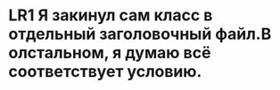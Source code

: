 # LR1 Я закинул сам класс в отдельный заголовочный файл.В олстальном, я думаю всё соответствует условию.
